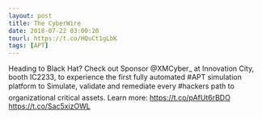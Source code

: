 ```yaml
---
layout: post
title: The CyberWire
date: 2018-07-22 03:00:20
tourl: https://t.co/HQuCt1gLbK
tags: [APT]
---
```

Heading to Black Hat? Check out Sponsor @XMCyber_ at Innovation City, booth IC2233, to experience the first fully automated #APT simulation platform to Simulate, validate and remediate every #hackers path to organizational critical assets. Learn more: https://t.co/pAfUt6rBDO https://t.co/Sac5xizOWL